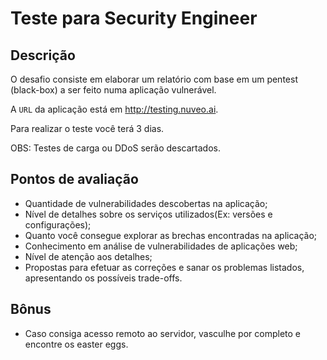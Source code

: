 # Teste para Security Engineer

## Descrição

O desafio consiste em elaborar um relatório com base em um pentest (black-box) a ser feito numa aplicação vulnerável.

A `URL` da aplicação está em http://testing.nuveo.ai.

Para realizar o teste você terá 3 dias.

OBS: Testes de carga ou DDoS serão descartados.

## Pontos de avaliação

- Quantidade de vulnerabilidades descobertas na aplicação;
- Nível de detalhes sobre os serviços utilizados(Ex: versões e configurações);
- Quanto você consegue explorar as brechas encontradas na aplicação;
- Conhecimento em análise de vulnerabilidades de aplicações web;
- Nível de atenção aos detalhes;
- Propostas para efetuar as correções e sanar os problemas listados, apresentando os possíveis trade-offs.

## Bônus

- Caso consiga acesso remoto ao servidor, vasculhe por completo e encontre os easter eggs.
